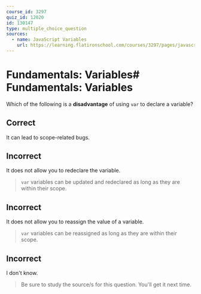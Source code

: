 ```yaml
---
course_id: 3297
quiz_id: 12020
id: 130147
type: multiple_choice_question
sources:
  - name: JavaScript Variables
    url: https://learning.flatironschool.com/courses/3297/pages/javascript-variables?module_item_id=143555
---
```


# Fundamentals: Variables# Fundamentals: Variables

Which of the following is a **disadvantage** of using `var` to declare a
variable?

## Correct

It can lead to scope-related bugs.

## Incorrect

It does not allow you to redeclare the variable.

> `var` variables can be updated and redeclared as long as they are within their
> scope.

## Incorrect

It does not allow you to reassign the value of a variable.

> `var` variables can be reassigned as long as they are within their scope.

## Incorrect

I don't know.

> Be sure to study the source/s for this question. You'll get it next time.
